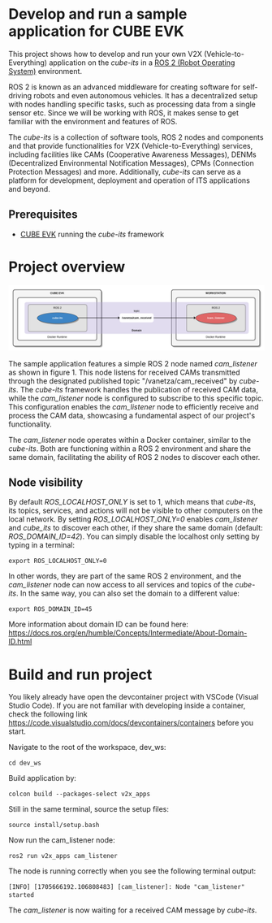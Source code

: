 # Develop and run a sample application for CUBE EVK

This project shows how to develop and run your own V2X (Vehicle-to-Everything) application on the *cube-its* in a [ROS 2 (Robot Operating System)](https://www.ros.org/) environment.

ROS 2 is known as an advanced middleware for creating software for self-driving robots and even autonomous vehicles. It has a decentralized setup with nodes handling specific tasks, such as processing data from a single sensor etc. Since we will be working with ROS, it makes sense to get familiar with the environment and features of ROS.

The *cube-its* is a collection of software tools, ROS 2 nodes and components and that provide functionalities for V2X (Vehicle-to-Everything) services, including facilities like CAMs (Cooperative Awareness Messages), DENMs (Decentralized Environmental Notification Messages), CPMs (Connection Protection Messages) and more. Additionally, *cube-its* can serve as a platform for development, deployment and operation of ITS applications and beyond.

## Prerequisites
- [CUBE EVK](https://www.nfiniity.com/#portfolio) running the *cube-its* framework 
  
# Project overview

![Figure 1 - Project overview](images/cam_listener.png)

The sample application features a simple ROS 2 node named *cam_listener* as shown in figure 1. This node listens for received CAMs transmitted through the designated published topic "/vanetza/cam_received" by *cube-its*. The *cube-its* framework handles the publication of received CAM data, while the *cam_listener* node is configured to subscribe to this specific topic. This configuration enables the *cam_listener* node to efficiently receive and process the CAM data, showcasing a fundamental aspect of our project's functionality.

The *cam_listener* node operates within a Docker container, similar to the *cube-its*. Both are functioning within a ROS 2 environment and share the same domain, facilitating the ability of ROS 2 nodes to discover each other.

## Node visibility 

By default *ROS_LOCALHOST_ONLY* is set to 1, which means that *cube-its*, its topics, services, and actions will not be visible to other computers on the local network. 
By setting *ROS_LOCALHOST_ONLY=0* enables *cam_listener* and *cube_its* to discover each other, if they share the same domain (default: *ROS_DOMAIN_ID=42*).
You can simply disable the localhost only setting by typing in a terminal: 

```
export ROS_LOCALHOST_ONLY=0
```

In other words, they are part of the same ROS 2 environment, and the *cam_listener* node can now access to all services and topics of the *cube-its*.
In the same way, you can also set the domain to a different value:

```
export ROS_DOMAIN_ID=45
```

More information about domain ID can be found here: https://docs.ros.org/en/humble/Concepts/Intermediate/About-Domain-ID.html

# Build and run project

You likely already have open the devcontainer project with VSCode (Visual Studio Code). 
If you are not familiar with developing inside a container, check the following link https://code.visualstudio.com/docs/devcontainers/containers before you start.


Navigate to the root of the workspace, dev_ws:

```
cd dev_ws
```

Build application by:

```
colcon build --packages-select v2x_apps
```

Still in the same terminal, source the setup files:

```
source install/setup.bash
```

Now run the cam_listener node:

```
ros2 run v2x_apps cam_listener
```


The node is running correctly when you see the following terminal output:

```
[INFO] [1705666192.106808483] [cam_listener]: Node "cam_listener" started
```

The *cam_listener* is now waiting for a received CAM message by *cube-its*.

